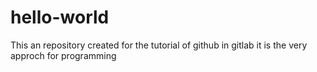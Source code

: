 # hello-world
This an repository created for the tutorial of github in gitlab
it is the very approch for programming

